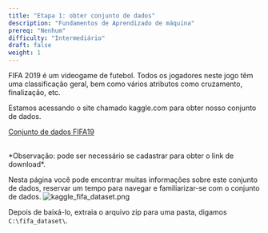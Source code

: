 ```yaml
---
title: "Etapa 1: obter conjunto de dados"
description: "Fundamentos de Aprendizado de máquina"
prereq: "Nenhum"
difficulty: "Intermediário"
draft: false
weight: 1
---
```


FIFA 2019 é um videogame de futebol. Todos os jogadores neste jogo têm uma classificação geral, bem como vários atributos como cruzamento, finalização, etc.

Estamos acessando o site chamado kaggle.com para obter nosso conjunto de dados.

[Conjunto de dados FIFA19](https://www.kaggle.com/karangadiya/fifa19/)

<br>
 *Observação: pode ser necessário se cadastrar para obter o link de download*.
<br>

Nesta página você pode encontrar muitas informações sobre este conjunto de dados, reservar um tempo para navegar e familiarizar-se com o conjunto de dados.
![kaggle_fifa_dataset.png](../images/kaggle_fifa_dataset.png)

Depois de baixá-lo, extraia o arquivo zip para uma pasta, digamos `C:\fifa_dataset\`.